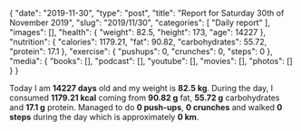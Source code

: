 {
    "date": "2019-11-30",
    "type": "post",
    "title": "Report for Saturday 30th of November 2019",
    "slug": "2019\/11\/30",
    "categories": [
        "Daily report"
    ],
    "images": [],
    "health": {
        "weight": 82.5,
        "height": 173,
        "age": 14227
    },
    "nutrition": {
        "calories": 1179.21,
        "fat": 90.82,
        "carbohydrates": 55.72,
        "protein": 17.1
    },
    "exercise": {
        "pushups": 0,
        "crunches": 0,
        "steps": 0
    },
    "media": {
        "books": [],
        "podcast": [],
        "youtube": [],
        "movies": [],
        "photos": []
    }
}

Today I am <strong>14227 days</strong> old and my weight is <strong>82.5 kg</strong>. During the day, I consumed <strong>1179.21 kcal</strong> coming from <strong>90.82 g</strong> fat, <strong>55.72 g</strong> carbohydrates and <strong>17.1 g</strong> protein. Managed to do <strong>0 push-ups</strong>, <strong>0 crunches</strong> and walked <strong>0 steps</strong> during the day which is approximately <strong>0 km</strong>.
